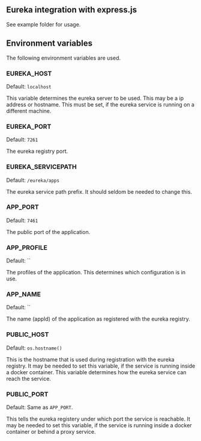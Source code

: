 Eureka integration with express.js
----------------------------------

See example folder for usage.


Environment variables
---------------------

The following environment variables are used.

### EUREKA_HOST
Default: `localhost`

This variable determines the eureka server to be used. This may be a ip address or hostname. This must be set, if the eureka service is running on a different machine.

### EUREKA_PORT
Default: `7261`

The eureka registry port.

### EUREKA_SERVICEPATH
Default: `/eureka/apps`

The eureka service path prefix. It should seldom be needed to change this.

### APP_PORT
Default: `7461`

The public port of the application.

### APP_PROFILE
Default: ``

The profiles of the application. This determines which configuration is in use.

### APP_NAME
Default: ``

The name (appId) of the application as registered with the eureka registry.

### PUBLIC_HOST
Default: `os.hostname()`

This is the hostname that is used during registration with the eureka registry. It may be needed to set this variable, if the service is running inside a docker container. This variable determines how the eureka service can reach the service.

###  PUBLIC_PORT
Default: Same as `APP_PORT`.

This tells the eureka registery under which port the service is reachable. It may be needed to set this variable, if the service is running inside a docker container or behind a proxy service.
